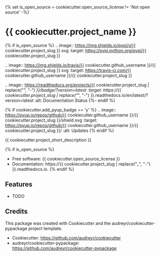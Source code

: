{% set is_open_source = cookiecutter.open_source_license != 'Not open source' -%}
# {{ cookiecutter.project_name }}

{% if is_open_source %}
.. image:: https://img.shields.io/pypi/v/{{ cookiecutter.project_slug }}.svg
        :target: https://pypi.python.org/pypi/{{ cookiecutter.project_slug }}

.. image:: https://img.shields.io/travis/{{ cookiecutter.github_username }}/{{ cookiecutter.project_slug }}.svg
        :target: https://travis-ci.com/{{ cookiecutter.github_username }}/{{ cookiecutter.project_slug }}

.. image:: https://readthedocs.org/projects/{{ cookiecutter.project_slug | replace("_", "-") }}/badge/?version=latest
        :target: https://{{ cookiecutter.project_slug | replace("_", "-") }}.readthedocs.io/en/latest/?version=latest
        :alt: Documentation Status
{%- endif %}

{% if cookiecutter.add_pyup_badge == 'y' %}
.. image:: https://pyup.io/repos/github/{{ cookiecutter.github_username }}/{{ cookiecutter.project_slug }}/shield.svg
     :target: https://pyup.io/repos/github/{{ cookiecutter.github_username }}/{{ cookiecutter.project_slug }}/
     :alt: Updates
{% endif %}


{{ cookiecutter.project_short_description }}

{% if is_open_source %}
+ Free software: {{ cookiecutter.open_source_license }}
+ Documentation: https://{{ cookiecutter.project_slug | replace("_", "-") }}.readthedocs.io.
{% endif %}

Features
--------

* TODO

Credits
-------

This package was created with Cookiecutter and the audreyr/cookiecutter-pypackage project template.

+ Cookiecutter: https://github.com/audreyr/cookiecutter
+ audreyr/cookiecutter-pypackage: https://github.com/audreyr/cookiecutter-pypackage
